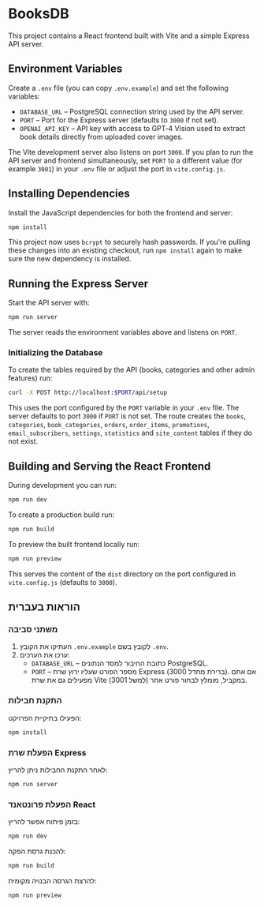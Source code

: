 # BooksDB

This project contains a React frontend built with Vite and a simple Express API server.

## Environment Variables

Create a `.env` file (you can copy `.env.example`) and set the following variables:

- `DATABASE_URL` – PostgreSQL connection string used by the API server.
- `PORT` – Port for the Express server (defaults to `3000` if not set).
- `OPENAI_API_KEY` – API key with access to GPT‑4 Vision used to extract book
  details directly from uploaded cover images.

The Vite development server also listens on port `3000`. If you plan to run the
API server and frontend simultaneously, set `PORT` to a different value (for
example `3001`) in your `.env` file or adjust the port in `vite.config.js`.

## Installing Dependencies

Install the JavaScript dependencies for both the frontend and server:

```bash
npm install
```

This project now uses `bcrypt` to securely hash passwords. If you're pulling
these changes into an existing checkout, run `npm install` again to make sure
the new dependency is installed.

## Running the Express Server

Start the API server with:

```bash
npm run server
```

The server reads the environment variables above and listens on `PORT`.

### Initializing the Database

To create the tables required by the API (books, categories and other admin features) run:

```bash
curl -X POST http://localhost:$PORT/api/setup
```

This uses the port configured by the `PORT` variable in your `.env` file. The server
defaults to port `3000` if `PORT` is not set. The route creates the `books`,
`categories`, `book_categories`, `orders`, `order_items`, `promotions`,
`email_subscribers`, `settings`, `statistics` and `site_content` tables if they
do not exist.

## Building and Serving the React Frontend

During development you can run:

```bash
npm run dev
```

To create a production build run:

```bash
npm run build
```

To preview the built frontend locally run:

```bash
npm run preview
```

This serves the content of the `dist` directory on the port configured in `vite.config.js` (defaults to `3000`).

## הוראות בעברית

### משתני סביבה

1. העתיקו את הקובץ `.env.example` לקובץ בשם `.env`.
2. ערכו את הערכים:
   - `DATABASE_URL` – כתובת החיבור למסד הנתונים PostgreSQL.
   - `PORT` – מספר הפורט שעליו ירוץ שרת Express (ברירת מחדל 3000). אם אתם מפעילים גם את שרת Vite במקביל, מומלץ לבחור פורט אחר (למשל 3001).

### התקנת חבילות

הפעילו בתיקיית הפרויקט:

```bash
npm install
```

### הפעלת שרת Express

לאחר התקנת החבילות ניתן להריץ:

```bash
npm run server
```

### הפעלת פרונטאנד React

בזמן פיתוח אפשר להריץ:

```bash
npm run dev
```

להכנת גרסת הפקה:

```bash
npm run build
```

להרצת הגרסה הבנויה מקומית:

```bash
npm run preview
```
